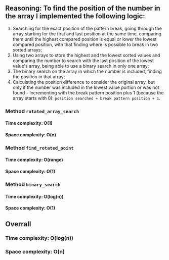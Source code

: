 ## Reasoning: To find the position of the number in the array I implemented the following logic:
1. Searching for the exact position of the pattern break, going through the array starting for the first and last position at the same time, comparing them until the highest compared position is equal or lower the lowest compared position, with that finding where is possible to break in two sorted arrays;
2. Using two arrays to store the highest and the lowest sorted values and comparing the number to search with the last position of the lowest value's array, being able to use a binary search in only one array;
3. The binary search on the array in which the number is included, finding the position in that array;
4. Calculating the position difference to consider the original array, but only if the number was included in the lowest value portion or was not found - Incrementing with the break pattern position plus 1 (because the array starts with 0): `position searched + break pattern position + 1`.

### Method `rotated_array_search`

#### Time complexity: O(1)
#### Space complexity: O(n)

### Method `find_rotated_point`

#### Time complexity: O(range)
#### Space complexity: O(1)

### Method `binary_search`

#### Time complexity: O(log(n))
#### Space complexity: O(1)

## Overrall

### Time complexity: O(log(n))
### Space complexity: O(n)